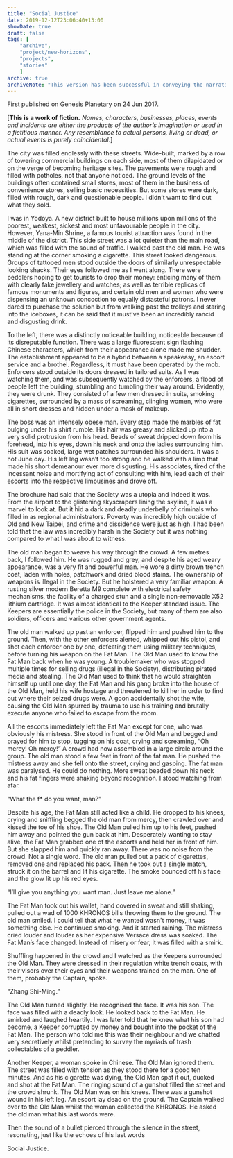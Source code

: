 ```yaml
---
title: "Social Justice"
date: 2019-12-12T23:06:40+13:00
showDate: true
draft: false
tags: [
    "archive", 
    "project/new-horizons", 
    "projects", 
    "stories"
    ]
archive: true
archiveNote: "This version has been successful in conveying the narrative, tone and intent of the story. However, it is written in a rather literal and expository manner that doesn't do the story enough justice. It is preserved here in recognition of its merit."
---
```


First published on Genesis Planetary on 24 Jun 2017.

[__This is a work of fiction.__ _Names, characters, businesses, places, events and incidents are either the products of the author’s imagination or used in a fictitious manner. Any resemblance to actual persons, living or dead, or actual events is purely coincidental._]

The city was filled endlessly with these streets. Wide-built, marked by a row of towering commercial buildings on each side, most of them dilapidated or on the verge of becoming heritage sites. The pavements were rough and filled with potholes, not that anyone noticed. The ground levels of the buildings often contained small stores, most of them in the business of convenience stores, selling basic necessities. But some stores were dark, filled with rough, dark and questionable people. I didn’t want to find out what they sold.

I was in Yodoya. A new district built to house millions upon millions of the poorest, weakest, sickest and most unfavourable people in the city. However, Yana-Min Shrine, a famous tourist attraction was found in the middle of the district. This side street was a lot quieter than the main road, which was filled with the sound of traffic. I walked past the old man. He was standing at the corner smoking a cigarette. This street looked dangerous. Groups of tattooed men stood outside the doors of similarly unrespectable looking shacks. Their eyes followed me as I went along. There were peddlers hoping to get tourists to drop their money: enticing many of them with clearly fake jewellery and watches; as well as terrible replicas of famous monuments and figures, and certain old men and women who were dispensing an unknown concoction to equally distasteful patrons. I never dared to purchase the solution but from walking past the trolleys and staring into the iceboxes, it can be said that it must’ve been an incredibly rancid and disgusting drink.

To the left, there was a distinctly noticeable building, noticeable because of its disreputable function. There was a large fluorescent sign flashing Chinese characters, which from their appearance alone made me shudder. The establishment appeared to be a hybrid between a speakeasy, an escort service and a brothel. Regardless, it must have been operated by the mob. Enforcers stood outside its doors dressed in tailored suits. As I was watching them, and was subsequently watched by the enforcers, a flood of people left the building, stumbling and tumbling their way around. Evidently, they were drunk. They consisted of a few men dressed in suits, smoking cigarettes, surrounded by a mass of screaming, clinging women, who were all in short dresses and hidden under a mask of makeup.

The boss was an intensely obese man. Every step made the marbles of fat bulging under his shirt rumble. His hair was greasy and slicked up into a very solid protrusion from his head. Beads of sweat dripped down from his forehead, into his eyes, down his neck and onto the ladies surrounding him. His suit was soaked, large wet patches surrounded his shoulders. It was a hot June day. His left leg wasn’t too strong and he walked with a limp that made his short demeanour ever more disgusting. His associates, tired of the incessant noise and mortifying act of consulting with him, lead each of their escorts into the respective limousines and drove off.

The brochure had said that the Society was a utopia and indeed it was. From the airport to the glistening skyscrapers lining the skyline, it was a marvel to look at. But it hid a dark and deadly underbelly of criminals who filled in as regional administrators. Poverty was incredibly high outside of Old and New Taipei, and crime and dissidence were just as high. I had been told that the law was incredibly harsh in the Society but it was nothing compared to what I was about to witness.

The old man began to weave his way through the crowd. A few metres back, I followed him. He was rugged and grey, and despite his aged weary appearance, was a very fit and powerful man. He wore a dirty brown trench coat, laden with holes, patchwork and dried blood stains. The ownership of weapons is illegal in the Society. But he holstered a very familiar weapon. A rusting silver modern Beretta M9 complete with electrical safety mechanisms, the facility of a charged stun and a single non-removable X52 lithium cartridge. It was almost identical to the Keeper standard issue. The Keepers are essentially the police in the Society, but many of them are also soldiers, officers and various other government agents.

The old man walked up past an enforcer, flipped him and pushed him to the ground. Then, with the other enforcers alerted, whipped out his pistol, and shot each enforcer one by one, defeating them using military techniques, before turning his weapon on the Fat Man. The Old Man used to know the Fat Man back when he was young. A troublemaker who was stopped multiple times for selling drugs (illegal in the Society), distributing pirated media and stealing. The Old Man used to think that he would straighten himself up until one day, the Fat Man and his gang broke into the house of the Old Man, held his wife hostage and threatened to kill her in order to find out where their seized drugs were. A goon accidentally shot the wife, causing the Old Man spurred by trauma to use his training and brutally execute anyone who failed to escape from the room.

All the escorts immediately left the Fat Man except for one, who was obviously his mistress. She stood in front of the Old Man and begged and prayed for him to stop, tugging on his coat, crying and screaming, “Oh mercy! Oh mercy!” A crowd had now assembled in a large circle around the group. The old man stood a few feet in front of the fat man. He pushed the mistress away and she fell onto the street, crying and gasping. The fat man was paralysed. He could do nothing. More sweat beaded down his neck and his fat fingers were shaking beyond recognition. I stood watching from afar.

“What the f* do you want, man?”

Despite his age, the Fat Man still acted like a child. He dropped to his knees, crying and sniffling begged the old man from mercy, then crawled over and kissed the toe of his shoe. The Old Man pulled him up to his feet, pushed him away and pointed the gun back at him. Desperately wanting to stay alive, the Fat Man grabbed one of the escorts and held her in front of him. But she slapped him and quickly ran away. There was no noise from the crowd. Not a single word. The old man pulled out a pack of cigarettes, removed one and replaced his pack. Then he took out a single match, struck it on the barrel and lit his cigarette. The smoke bounced off his face and the glow lit up his red eyes.

“I’ll give you anything you want man. Just leave me alone.”

The Fat Man took out his wallet, hand covered in sweat and still shaking, pulled out a wad of 1000 KHRONOS bills throwing them to the ground. The old man smiled. I could tell that what he wanted wasn't money, it was something else. He continued smoking. And it started raining. The mistress cried louder and louder as her expensive Versace dress was soaked. The Fat Man’s face changed. Instead of misery or fear, it was filled with a smirk.

Shuffling happened in the crowd and I watched as the Keepers surrounded the Old Man. They were dressed in their regulation white trench coats, with their visors over their eyes and their weapons trained on the man. One of them, probably the Captain, spoke.

“Zhang Shi-Ming.”

The Old Man turned slightly. He recognised the face. It was his son. The face was filled with a deadly look. He looked back to the Fat Man. He smirked and laughed heartily. I was later told that he knew what his son had become, a Keeper corrupted by money and bought into the pocket of the Fat Man. The person who told me this was their neighbour and we chatted very secretively whilst pretending to survey the myriads of trash collectables of a peddler.

Another Keeper, a woman spoke in Chinese. The Old Man ignored them. The street was filled with tension as they stood there for a good ten minutes. And as his cigarette was dying, the Old Man spat it out, ducked and shot at the Fat Man. The ringing sound of a gunshot filled the street and the crowd shrunk. The Old Man was on his knees. There was a gunshot wound in his left leg. An escort lay dead on the ground. The Captain walked over to the Old Man whilst the woman collected the KHRONOS. He asked the old man what his last words were.

Then the sound of a bullet pierced through the silence in the street, resonating, just like the echoes of his last words

Social Justice.
